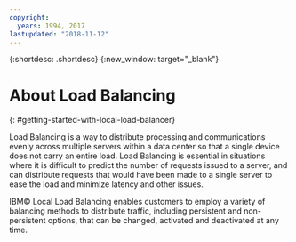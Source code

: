 ```yaml
---
copyright:
  years: 1994, 2017
lastupdated: "2018-11-12"
---
```


{:shortdesc: .shortdesc}
{:new_window: target="_blank"}

# About Load Balancing
{: #getting-started-with-local-load-balancer}

Load Balancing is a way to distribute processing and communications evenly across multiple servers within a data center so that a single device does not carry an entire load. Load Balancing is essential in situations where it is difficult to predict the number of requests issued to a server, and can distribute requests that would have been made to a single server to ease the load and minimize latency and other issues. 

IBM© Local Load Balancing enables customers to employ a variety of balancing methods to distribute traffic, including persistent and non-persistent options, that can be changed, activated and deactivated at any time.